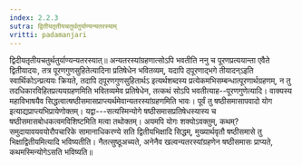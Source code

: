 ```yaml
---
index: 2.2.3
sutra: द्वितीयतृतीयचतुर्थतुर्याण्यन्यतरस्याम्‌
vritti: padamanjari
---
```


 द्विदीयतृतीयचतुर्थतुर्याण्यन्यतरस्यात्॥ अन्यतरस्यांग्रहणात्सोऽपि भवतीति ननु च पूरणप्रत्ययान्ता एवैते द्वितीयादयः, तत्र पूरणगुणसुहितेत्यादिना प्रतिषेधेन भवितव्यम्, यदापि ठ्पूरणाद्भगे तीयादन्ऽइति स्वार्थिकोऽन्प्रत्ययः क्रियते, तदापि ठ्पूरणगुणसुहितार्थऽ इत्यर्थशब्दस्य प्रत्येकमभिसम्बन्धात्पूरणार्थग्रहणम्, न तु तदधिकारविहितप्रत्ययग्रहणमिति भवितव्यमेव प्रतिषेधेन, तत्कथं सोऽपि भवतीत्याह--पूरणगुणेत्यादि। वाक्यस्य महाविभाषयैव सिद्धत्वात्षष्ठीसमासप्राप्त्यर्थमेवान्यतरस्यांग्रहणमिति भावः। पूर्वं तु षष्ठीसमासापवादो योग इत्याद्यप्राप्त्यभिप्रायेणोक्तम्। यद्वा---सत्यस्मिन्योगे षष्ठीसमासप्रतिषेधस्यास्य च षष्ठीसमासबोधकत्वमविशिष्टमिति मत्वा तथोक्तम्। अयमपि योगः शक्योऽवक्तुम्, कथम्? समुदायावयवयोरौपचारिके सामानाधिकरण्ये सति द्वितीयभिक्षादि सिद्धम्, मुख्यार्थवृतौ षष्ठीसमासे तु भिक्षाद्वितीयमित्यादि भविष्यतीति। नैतत्सुष्ठूअच्यते, अनेनैव खल्वन्यतरस्यांग्रहणेन षष्ठीसमासः प्राप्यते, कथमस्मिन्योगेऽसति भविष्यति॥